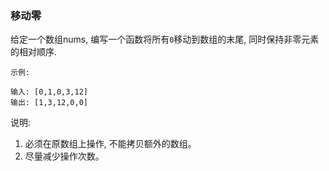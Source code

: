 
### 移动零 

给定一个数组nums, 编写一个函数将所有``` 0 ```移动到数组的末尾, 同时保持非零元素的相对顺序.

```
示例:

输入: [0,1,0,3,12]
输出: [1,3,12,0,0]
```

说明:
1. 必须在原数组上操作, 不能拷贝额外的数组。
2. 尽量减少操作次数。
